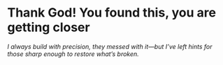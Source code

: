 # Thank God! You found this, you are getting closer

_I always build with precision, they messed with it—but I’ve left hints for those sharp enough to restore what’s broken._
